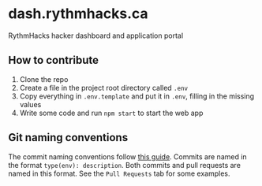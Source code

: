 # dash.rythmhacks.ca
RythmHacks hacker dashboard and application portal

## How to contribute
1. Clone the repo
2. Create a file in the project root directory called `.env`
3. Copy everything in `.env.template` and put it in `.env`, filling in the missing values
4. Write some code and run `npm start` to start the web app

## Git naming conventions
The commit naming conventions follow [this guide](https://www.conventionalcommits.org/en/v1.0.0/). Commits are named in the format `type(env): description`. Both commits and pull requests are named in this format. See the `Pull Requests` tab for some examples.
